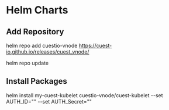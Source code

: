 # Helm Charts

## Add Repository

helm repo add cuestio-vnode https://cuest-io.github.io/releases/cuest_vnode/

helm repo update

## Install Packages

helm install my-cuest-kubelet cuestio-vnode/cuest-kubelet --set AUTH_ID="" --set AUTH_Secret=""

